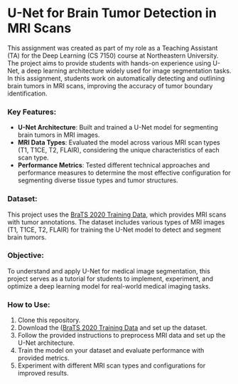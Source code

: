 # U-Net for Brain Tumor Detection in MRI Scans
This assignment was created as part of my role as a Teaching Assistant (TA) for the Deep Learning (CS 7150) course at Northeastern University. The project aims to provide students with hands-on experience using U-Net, a deep learning architecture widely used for image segmentation tasks. In this assignment, students work on automatically detecting and outlining brain tumors in MRI scans, improving the accuracy of tumor boundary identification.

### Key Features:
* **U-Net Architecture**: Built and trained a U-Net model for segmenting brain tumors in MRI images.
* **MRI Data Types**: Evaluated the model across various MRI scan types (T1, T1CE, T2, FLAIR), considering the unique characteristics of each scan type.
* **Performance Metrics**: Tested different technical approaches and performance measures to determine the most effective configuration for segmenting diverse tissue types and tumor structures.

### Dataset:
This project uses the [BraTS 2020 Training Data](https://www.kaggle.com/datasets/awsaf49/brats2020-training-data), which provides MRI scans with tumor annotations. The dataset includes various types of MRI images (T1, T1CE, T2, FLAIR) for training the U-Net model to detect and segment brain tumors.

### Objective:
To understand and apply U-Net for medical image segmentation, this project serves as a tutorial for students to implement, experiment, and optimize a deep learning model for real-world medical imaging tasks.

### How to Use:
1. Clone this repository.
2. Download the ([BraTS 2020 Training Data](https://www.kaggle.com/datasets/awsaf49/brats2020-training-data) and set up the dataset.
3. Follow the provided instructions to preprocess MRI data and set up the U-Net architecture.
4. Train the model on your dataset and evaluate performance with provided metrics.
5. Experiment with different MRI scan types and configurations for improved results.
